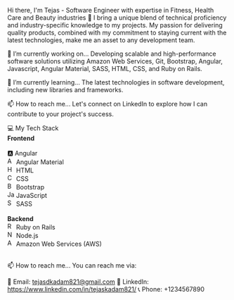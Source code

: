 Hi there, I'm Tejas - Software Engineer with expertise in Fitness, Health Care and Beauty industries 👋
I bring a unique blend of technical proficiency and industry-specific knowledge to my projects. My passion for delivering quality products, combined with my commitment to staying current with the latest technologies, make me an asset to any development team.

🔭 I’m currently working on...
Developing scalable and high-performance software solutions utilizing Amazon Web Services, Git, Bootstrap, Angular, Javascript, Angular Material, SASS, HTML, CSS, and Ruby on Rails.

🌱 I’m currently learning...
The latest technologies in software development, including new libraries and frameworks.

📫 How to reach me...
Let's connect on LinkedIn to explore how I can contribute to your project's success.

💻 My Tech Stack</br>
<b>Frontend</b> </br></br>
🅰️ Angular
</br><img src="https://material.angular.io/assets/img/favicons/favicon-32x32.png" width="16px" height="16px" alt="Angular Material Icon"> Angular Material
</br><img src="https://www.w3.org/html/logo/downloads/HTML5_Logo_32.png" width="16px" height="16px" alt="HTML Icon"> HTML
</br><img src="https://cdn.worldvectorlogo.com/logos/css-5.svg" width="16px" height="16px" alt="CSS Icon"> CSS
</br><img src="https://cdn.worldvectorlogo.com/logos/bootstrap-4.svg" width="16px" height="16px" alt="Bootstrap Icon"> Bootstrap
</br><img src="https://cdn.worldvectorlogo.com/logos/javascript-1.svg" width="16px" height="16px" alt="JavaScript Icon"> JavaScript
</br><img src="https://cdn.worldvectorlogo.com/logos/sass-1.svg" width="16px" height="16px" alt="SASS Icon"> SASS
</br></br>
<b>Backend</b>
</br><img src="https://cdn.worldvectorlogo.com/logos/ruby.svg" width="16px" height="16px" alt="Ruby on Rails Icon"> Ruby on Rails
</br><img src="https://cdn.worldvectorlogo.com/logos/nodejs-icon.svg" width="16px" height="16px" alt="Node.js Icon"> Node.js
</br><img src="https://cdn.worldvectorlogo.com/logos/aws-2.svg" width="16px" height="16px" alt="AWS Icon"> Amazon Web Services (AWS)
</br></br>

📫 How to reach me...
You can reach me via:

📧 Email: tejasdkadam821@gmail.com
🔗 LinkedIn: https://www.linkedin.com/in/tejaskadam821/
📞 Phone: +1234567890

<!---
tejas821/tejas821 is a ✨ special ✨ repository because its `README.md` (this file) appears on your GitHub profile.
You can click the Preview link to take a look at your changes.
--->
